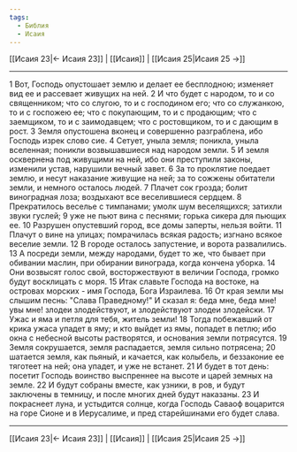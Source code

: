 ```yaml
---
tags:
  - Библия
  - Исаия
---
```

[[Исаия 23|← Исаия 23]] | [[Исаия]] | [[Исаия 25|Исаия 25 →]]

---
1 Вот, Господь опустошает землю и делает ее бесплодною; изменяет вид ее и рассевает живущих на ней.
2 И что будет с народом, то и со священником; что со слугою, то и с господином его; что со служанкою, то и с госпожею ее; что с покупающим, то и с продающим; что с заемщиком, то и с заимодавцем; что с ростовщиком, то и с дающим в рост.
3 Земля опустошена вконец и совершенно разграблена, ибо Господь изрек слово сие.
4 Сетует, уныла земля; поникла, уныла вселенная; поникли возвышавшиеся над народом земли.
5 И земля осквернена под живущими на ней, ибо они преступили законы, изменили устав, нарушили вечный завет.
6 За то проклятие поедает землю, и несут наказание живущие на ней; за то сожжены обитатели земли, и немного осталось людей.
7 Плачет сок грозда; болит виноградная лоза; воздыхают все веселившиеся сердцем.
8 Прекратилось веселье с тимпанами; умолк шум веселящихся; затихли звуки гуслей;
9 уже не пьют вина с песнями; горька сикера для пьющих ее.
10 Разрушен опустевший город, все домы заперты, нельзя войти.
11 Плачут о вине на улицах; помрачилась всякая радость; изгнано всякое веселие земли.
12 В городе осталось запустение, и ворота развалились.
13 А посреди земли, между народами, будет то же, что бывает при обивании маслин, при обирании винограда, когда кончена уборка.
14 Они возвысят голос свой, восторжествуют в величии Господа, громко будут восклицать с моря.
15 Итак славьте Господа на востоке, на островах морских - имя Господа, Бога Израилева.
16 От края земли мы слышим песнь: "Слава Праведному!" И сказал я: беда мне, беда мне! увы мне! злодеи злодействуют, и злодействуют злодеи злодейски.
17 Ужас и яма и петля для тебя, житель земли!
18 Тогда побежавший от крика ужаса упадет в яму; и кто выйдет из ямы, попадет в петлю; ибо окна с небесной высоты растворятся, и основания земли потрясутся.
19 Земля сокрушается, земля распадается, земля сильно потрясена;
20 шатается земля, как пьяный, и качается, как колыбель, и беззаконие ее тяготеет на ней; она упадет, и уже не встанет.
21 И будет в тот день: посетит Господь воинство выспреннее на высоте и царей земных на земле.
22 И будут собраны вместе, как узники, в ров, и будут заключены в темницу, и после многих дней будут наказаны.
23 И покраснеет луна, и устыдится солнце, когда Господь Саваоф воцарится на горе Сионе и в Иерусалиме, и пред старейшинами его будет слава.

---
[[Исаия 23|← Исаия 23]] | [[Исаия]] | [[Исаия 25|Исаия 25 →]]